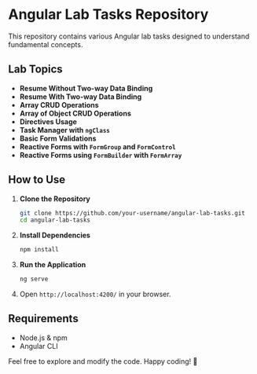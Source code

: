 # Angular Lab Tasks Repository

This repository contains various Angular lab tasks designed to understand fundamental concepts.

## Lab Topics
- **Resume Without Two-way Data Binding**
- **Resume With Two-way Data Binding**
- **Array CRUD Operations**
- **Array of Object CRUD Operations**
- **Directives Usage**
- **Task Manager with `ngClass`**
- **Basic Form Validations**
- **Reactive Forms with `FormGroup` and `FormControl`**
- **Reactive Forms using `FormBuilder` with `FormArray`**

## How to Use
1. **Clone the Repository**
   ```sh
   git clone https://github.com/your-username/angular-lab-tasks.git
   cd angular-lab-tasks
   ```
2. **Install Dependencies**
   ```sh
   npm install
   ```
3. **Run the Application**
   ```sh
   ng serve
   ```
4. Open `http://localhost:4200/` in your browser.

## Requirements
- Node.js & npm
- Angular CLI

Feel free to explore and modify the code. Happy coding! 🚀